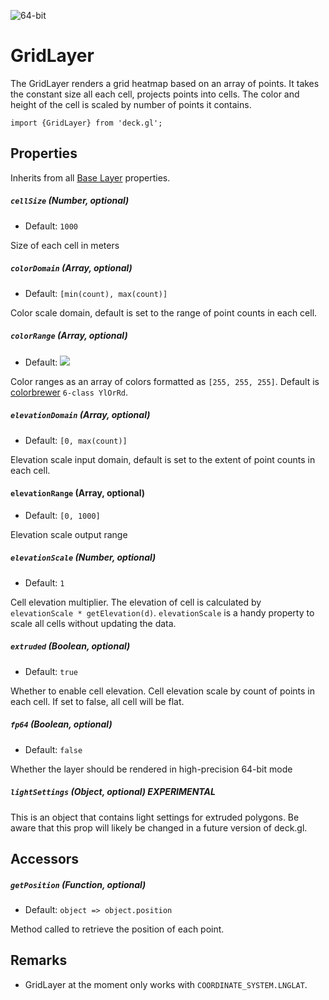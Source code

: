 <!-- INJECT:"GridLayerDemo" -->

<p class="badges">
  <img src="https://img.shields.io/badge/extruded-yes-blue.svg?style=flat-square" alt="64-bit" />
</p>

# GridLayer

The GridLayer renders a grid heatmap based on an array of points.
It takes the constant size all each cell, projects points into cells. The color
and height of the cell is scaled by number of points it contains.

    import {GridLayer} from 'deck.gl';

## Properties

Inherits from all [Base Layer](/docs/api-reference/base-layer.md) properties.

##### `cellSize` (Number, optional)

- Default: `1000`

Size of each cell in meters

##### `colorDomain` (Array, optional)

- Default: `[min(count), max(count)]`

Color scale domain, default is set to the range of point counts in each cell.

##### `colorRange` (Array, optional)

- Default: <img src="/demo/src/static/images/colorbrewer_YlOrRd_6.png"/></a>

Color ranges as an array of colors formatted as `[255, 255, 255]`. Default is
[colorbrewer](http://colorbrewer2.org/#type=sequential&scheme=YlOrRd&n=6) `6-class YlOrRd`.

##### `elevationDomain` (Array, optional)

- Default: `[0, max(count)]`

Elevation scale input domain, default is set to the extent of point counts in each cell.

#### `elevationRange` (Array, optional)

- Default: `[0, 1000]`

Elevation scale output range

##### `elevationScale` (Number, optional)

- Default: `1`

Cell elevation multiplier. The elevation of cell is calculated by
`elevationScale * getElevation(d)`.
`elevationScale` is a handy property to scale all cells without updating the data.

##### `extruded` (Boolean, optional)

- Default: `true`

Whether to enable cell elevation. Cell elevation scale by count of points in each cell. If set to false, all cell will be flat.

##### `fp64` (Boolean, optional)

- Default: `false`

Whether the layer should be rendered in high-precision 64-bit mode

##### `lightSettings` (Object, optional) **EXPERIMENTAL**

This is an object that contains light settings for extruded polygons.
Be aware that this prop will likely be changed in a future version of deck.gl.

## Accessors

##### `getPosition` (Function, optional)

- Default: `object => object.position`

Method called to retrieve the position of each point.

## Remarks

* GridLayer at the moment only works with `COORDINATE_SYSTEM.LNGLAT`.


